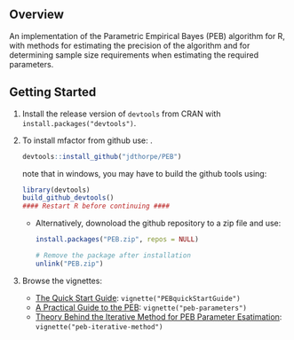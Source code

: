 
## Overview

An implementation of the Parametric Empirical Bayes (PEB) algorithm for R, 
with methods for estimating the precision of the algorithm and for 
determining sample size requirements when estimating the required parameters.


## Getting Started

1. Install the release version of `devtools` from CRAN with `install.packages("devtools")`.

2. To install mfactor from github use: .


    ```R
    devtools::install_github("jdthorpe/PEB")
    ```
    note that in windows, you may have to build the github tools using: 

    ```R
    library(devtools)
    build_github_devtools()
    #### Restart R before continuing ####
    ```

    * Alternatively, downoload the github repository to a zip file and use:

        ```R
        install.packages("PEB.zip", repos = NULL)

        # Remove the package after installation
        unlink("PEB.zip")
        ```

3. Browse the vignettes:
	- [The Quick Start Guide](http://htmlpreview.github.io/?https://github.com/jdthorpe/PEB/blob/master/inst/doc/PEBquickStartGuide.html): `vignette("PEBquickStartGuide")`
	- [A Practical Guide to the PEB](http://htmlpreview.github.io/?https://github.com/jdthorpe/PEB/blob/master/inst/doc/peb-parameters.html): `vignette("peb-parameters")`
	- [Theory Behind the Iterative Method for PEB Parameter Esatimation](http://htmlpreview.github.io/?https://github.com/jdthorpe/PEB/blob/master/inst/doc/peb-iterative-method.pdf): `vignette("peb-iterative-method")`

